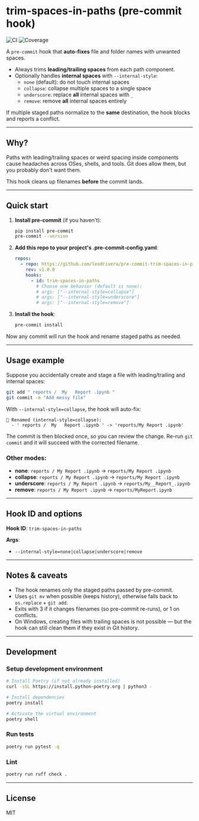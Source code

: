 # trim-spaces-in-paths (pre-commit hook)

![CI](https://github.com/leodrivera/pre-commit-trim-spaces-in-paths/actions/workflows/ci.yml/badge.svg)
![Coverage](https://codecov.io/gh/leodrivera/pre-commit-trim-spaces-in-paths/graph/badge.svg)

A `pre-commit` hook that **auto-fixes** file and folder names with unwanted spaces.

- Always trims **leading/trailing spaces** from each path component.
- Optionally handles **internal spaces** with `--internal-style`:
  - `none` (default): do not touch internal spaces
  - `collapse`: collapse multiple spaces to a single space
  - `underscore`: replace **all** internal spaces with `_`
  - `remove`: remove **all** internal spaces entirely

If multiple staged paths normalize to the **same** destination, the hook blocks and reports a conflict.

---

## Why?

Paths with leading/trailing spaces or weird spacing inside components cause headaches across OSes, shells, and tools. Git does allow them, but you probably don't want them.

This hook cleans up filenames **before** the commit lands.

---

## Quick start

1. **Install pre-commit** (if you haven't):

   ```bash
   pip install pre-commit
   pre-commit --version
   ```

2. **Add this repo to your project's .pre-commit-config.yaml**:

   ```yaml
   repos:
     - repo: https://github.com/leodrivera/pre-commit-trim-spaces-in-paths
       rev: v1.0.0
       hooks:
         - id: trim-spaces-in-paths
           # Choose one behavior (default is none):
           # args: ["--internal-style=collapse"]
           # args: ["--internal-style=underscore"]
           # args: ["--internal-style=remove"]
   ```

3. **Install the hook**:

   ```bash
   pre-commit install
   ```

Now any commit will run the hook and rename staged paths as needed.

---

## Usage example

Suppose you accidentally create and stage a file with leading/trailing and internal spaces:

```bash
git add " reports /  My   Report .ipynb "
git commit -m "Add messy file"
```

With `--internal-style=collapse`, the hook will auto-fix:

```
🔧 Renamed (internal-style=collapse):
  - ' reports /  My   Report .ipynb ' -> 'reports/My Report .ipynb'
```

The commit is then blocked once, so you can review the change.
Re-run `git commit` and it will succeed with the corrected filename.

### Other modes:

- **none**: ` reports / My Report .ipynb ` → `reports/My Report .ipynb`
- **collapse**: ` reports / My Report .ipynb ` → `reports/My Report .ipynb`
- **underscore**: ` reports / My Report .ipynb ` → `reports/My__Report_.ipynb`
- **remove**: ` reports / My Report .ipynb ` → `reports/MyReport.ipynb`

---

## Hook ID and options

**Hook ID**: `trim-spaces-in-paths`

**Args**:
- `--internal-style=none|collapse|underscore|remove`

---

## Notes & caveats

- The hook renames only the staged paths passed by pre-commit.
- Uses `git mv` when possible (keeps history), otherwise falls back to `os.replace` + `git add`.
- Exits with 3 if it changes filenames (so pre-commit re-runs), or 1 on conflicts.
- On Windows, creating files with trailing spaces is not possible — but the hook can still clean them if they exist in Git history.

---

## Development

### Setup development environment

```bash
# Install Poetry (if not already installed)
curl -sSL https://install.python-poetry.org | python3 -

# Install dependencies
poetry install

# Activate the virtual environment
poetry shell
```

### Run tests

```bash
poetry run pytest -q
```

### Lint

```bash
poetry run ruff check .
```

---

## License

MIT
